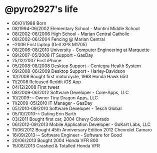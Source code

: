 @pyro2927's life
===============

- 06/01/1988 Born
- 08/1994-06/2002 Elementary School - Montini Middle School
- 08/2002-06/2006 High School - Marian Central Catholic
- 08/2002-06/2004 Fencing @ Marian Central
- ~2006 First laptop (Dell XPS M1705)
- 08/2006-08/2010 University - Computer Engineering at Marquette
- 09/2007-05/2008 IT Support - GasDay
- 25/12/2007 First iPhone
- 05/2008-08/2008 Desktop Support - Centegra Health System
- 09/2008-06/2009 Desktop Support - Harley-Davidson
- 10/2008 Bought first motorcycle, 1988 Honda Hawk 650
- 11/2008 Released Reddit iOS App
- 04/12/2008 First tweet
- 08/2009-06/2012 Software Developer - Core-Apps, LLC
- 10/2009-~ Owner Tiny Dragon Apps, LLC
- 11/2009-05/2010 IT Manager - GasDay
- 05/2010-09/2010 Software Developer - Tesch Global
- 05/10/2010-~ Dating Erin Barth
- 03/2011 Bought first car, 2004 Chevy Colorado
- 06/2012-09/2013 Mobile Application Developer - GoKart Labs, LLC
- 11/06/2012 Bought 45th Anniversary Edition 2012 Chevrolet Camaro
- 16/09/2013-~ Software Engineer - Software for Good
- 20/06/2013 Bought 2004 Honda VFR 800
- 15/08/2013 Crashed & Totalled Honda VFR

